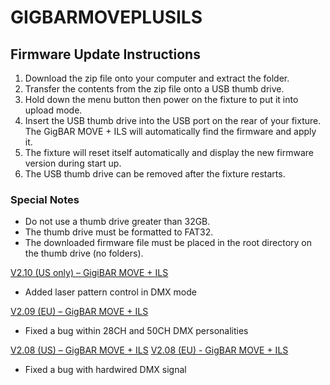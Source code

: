 # GIGBARMOVEPLUSILS

## Firmware Update Instructions
1. Download the zip file onto your computer and extract the folder.
2. Transfer the contents from the zip file onto a USB thumb drive.
3. Hold down the menu button then power on the fixture to put it into upload mode.
4. Insert the USB thumb drive into the USB port on the rear of your fixture. The GigBAR MOVE + ILS will automatically find the firmware and apply it.
5. The fixture will reset itself automatically and display the new firmware version during start up.
6. The USB thumb drive can be removed after the fixture restarts.

### Special Notes
* Do not use a thumb drive greater than 32GB.
* The thumb drive must be formatted to FAT32.
* The downloaded firmware file must be placed in the root directory on the thumb drive (no folders).
  

[V2.10 (US only) – GigiBAR MOVE + ILS](https://github.com/Chauvet-DJ/GIGBARMOVEPLUSILS/blob/b80351ca31ab2aa43d35acdce5cbdc57127a41f3/firmware/GigBarMove%20Pro%20V2.10(usa).zip)
-	Added laser pattern control in DMX mode
  
[V2.09 (EU) – GigBAR MOVE + ILS](https://github.com/Chauvet-DJ/GIGBARMOVEPLUSILS/blob/b80351ca31ab2aa43d35acdce5cbdc57127a41f3/firmware/GigBarMove%20Pro%20V2.09(eur).zip)
-	Fixed a bug within 28CH and 50CH DMX personalities
  
[V2.08 (US) – GigBAR MOVE + ILS](https://github.com/Chauvet-DJ/GIGBARMOVEPLUSILS/blob/b80351ca31ab2aa43d35acdce5cbdc57127a41f3/firmware/GigBarMove%20Pro%20V2.08(usa).zip)
[V2.08 (EU) - GigBAR MOVE + ILS](https://github.com/Chauvet-DJ/GIGBARMOVEPLUSILS/blob/b80351ca31ab2aa43d35acdce5cbdc57127a41f3/firmware/GigBarMove%20Pro%20V2.08(eur).zip)
-	Fixed a bug with hardwired DMX signal


